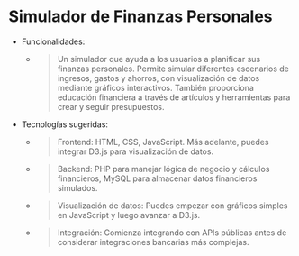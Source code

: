 # Simulador de Finanzas Personales

- Funcionalidades:
    - > Un simulador que ayuda a los usuarios a planificar sus finanzas personales. Permite simular diferentes escenarios de ingresos, gastos y ahorros, con visualización de datos mediante gráficos interactivos. También proporciona educación financiera a través de artículos y herramientas para crear y seguir presupuestos.
- Tecnologías sugeridas:
    - > Frontend: HTML, CSS, JavaScript. Más adelante, puedes integrar D3.js para visualización de datos.
    - > Backend: PHP para manejar lógica de negocio y cálculos financieros, MySQL para almacenar datos financieros simulados.
    - > Visualización de datos: Puedes empezar con gráficos simples en JavaScript y luego avanzar a D3.js.
    - > Integración: Comienza integrando con APIs públicas antes de considerar integraciones bancarias más complejas.